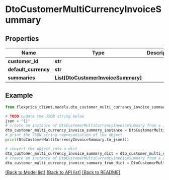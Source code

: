 # DtoCustomerMultiCurrencyInvoiceSummary


## Properties

Name | Type | Description | Notes
------------ | ------------- | ------------- | -------------
**customer_id** | **str** |  | [optional] 
**default_currency** | **str** |  | [optional] 
**summaries** | [**List[DtoCustomerInvoiceSummary]**](DtoCustomerInvoiceSummary.md) |  | [optional] 

## Example

```python
from flexprice_client.models.dto_customer_multi_currency_invoice_summary import DtoCustomerMultiCurrencyInvoiceSummary

# TODO update the JSON string below
json = "{}"
# create an instance of DtoCustomerMultiCurrencyInvoiceSummary from a JSON string
dto_customer_multi_currency_invoice_summary_instance = DtoCustomerMultiCurrencyInvoiceSummary.from_json(json)
# print the JSON string representation of the object
print(DtoCustomerMultiCurrencyInvoiceSummary.to_json())

# convert the object into a dict
dto_customer_multi_currency_invoice_summary_dict = dto_customer_multi_currency_invoice_summary_instance.to_dict()
# create an instance of DtoCustomerMultiCurrencyInvoiceSummary from a dict
dto_customer_multi_currency_invoice_summary_from_dict = DtoCustomerMultiCurrencyInvoiceSummary.from_dict(dto_customer_multi_currency_invoice_summary_dict)
```
[[Back to Model list]](../README.md#documentation-for-models) [[Back to API list]](../README.md#documentation-for-api-endpoints) [[Back to README]](../README.md)


